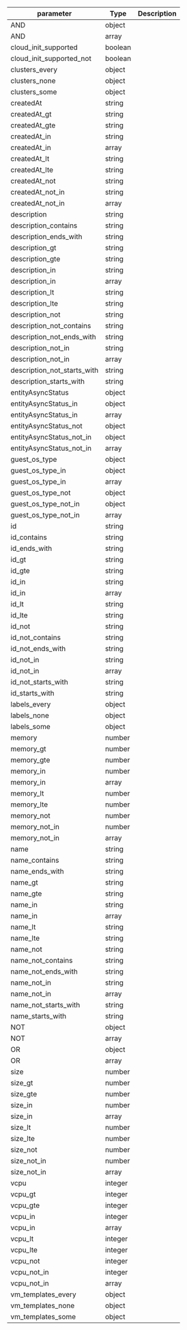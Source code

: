 | parameter | Type | Description |
| ----------- | ----------- |----------- |
| AND  |  object  |    |
| AND  |  array  |    |
| cloud_init_supported  |  boolean  |    |
| cloud_init_supported_not  |  boolean  |    |
| clusters_every  |  object  |    |
| clusters_none  |  object  |    |
| clusters_some  |  object  |    |
| createdAt  |  string  |    |
| createdAt_gt  |  string  |    |
| createdAt_gte  |  string  |    |
| createdAt_in  |  string  |    |
| createdAt_in  |  array  |    |
| createdAt_lt  |  string  |    |
| createdAt_lte  |  string  |    |
| createdAt_not  |  string  |    |
| createdAt_not_in  |  string  |    |
| createdAt_not_in  |  array  |    |
| description  |  string  |    |
| description_contains  |  string  |    |
| description_ends_with  |  string  |    |
| description_gt  |  string  |    |
| description_gte  |  string  |    |
| description_in  |  string  |    |
| description_in  |  array  |    |
| description_lt  |  string  |    |
| description_lte  |  string  |    |
| description_not  |  string  |    |
| description_not_contains  |  string  |    |
| description_not_ends_with  |  string  |    |
| description_not_in  |  string  |    |
| description_not_in  |  array  |    |
| description_not_starts_with  |  string  |    |
| description_starts_with  |  string  |    |
| entityAsyncStatus  |  object  |    |
| entityAsyncStatus_in  |  object  |    |
| entityAsyncStatus_in  |  array  |    |
| entityAsyncStatus_not  |  object  |    |
| entityAsyncStatus_not_in  |  object  |    |
| entityAsyncStatus_not_in  |  array  |    |
| guest_os_type  |  object  |    |
| guest_os_type_in  |  object  |    |
| guest_os_type_in  |  array  |    |
| guest_os_type_not  |  object  |    |
| guest_os_type_not_in  |  object  |    |
| guest_os_type_not_in  |  array  |    |
| id  |  string  |    |
| id_contains  |  string  |    |
| id_ends_with  |  string  |    |
| id_gt  |  string  |    |
| id_gte  |  string  |    |
| id_in  |  string  |    |
| id_in  |  array  |    |
| id_lt  |  string  |    |
| id_lte  |  string  |    |
| id_not  |  string  |    |
| id_not_contains  |  string  |    |
| id_not_ends_with  |  string  |    |
| id_not_in  |  string  |    |
| id_not_in  |  array  |    |
| id_not_starts_with  |  string  |    |
| id_starts_with  |  string  |    |
| labels_every  |  object  |    |
| labels_none  |  object  |    |
| labels_some  |  object  |    |
| memory  |  number  |    |
| memory_gt  |  number  |    |
| memory_gte  |  number  |    |
| memory_in  |  number  |    |
| memory_in  |  array  |    |
| memory_lt  |  number  |    |
| memory_lte  |  number  |    |
| memory_not  |  number  |    |
| memory_not_in  |  number  |    |
| memory_not_in  |  array  |    |
| name  |  string  |    |
| name_contains  |  string  |    |
| name_ends_with  |  string  |    |
| name_gt  |  string  |    |
| name_gte  |  string  |    |
| name_in  |  string  |    |
| name_in  |  array  |    |
| name_lt  |  string  |    |
| name_lte  |  string  |    |
| name_not  |  string  |    |
| name_not_contains  |  string  |    |
| name_not_ends_with  |  string  |    |
| name_not_in  |  string  |    |
| name_not_in  |  array  |    |
| name_not_starts_with  |  string  |    |
| name_starts_with  |  string  |    |
| NOT  |  object  |    |
| NOT  |  array  |    |
| OR  |  object  |    |
| OR  |  array  |    |
| size  |  number  |    |
| size_gt  |  number  |    |
| size_gte  |  number  |    |
| size_in  |  number  |    |
| size_in  |  array  |    |
| size_lt  |  number  |    |
| size_lte  |  number  |    |
| size_not  |  number  |    |
| size_not_in  |  number  |    |
| size_not_in  |  array  |    |
| vcpu  |  integer  |    |
| vcpu_gt  |  integer  |    |
| vcpu_gte  |  integer  |    |
| vcpu_in  |  integer  |    |
| vcpu_in  |  array  |    |
| vcpu_lt  |  integer  |    |
| vcpu_lte  |  integer  |    |
| vcpu_not  |  integer  |    |
| vcpu_not_in  |  integer  |    |
| vcpu_not_in  |  array  |    |
| vm_templates_every  |  object  |    |
| vm_templates_none  |  object  |    |
| vm_templates_some  |  object  |    |